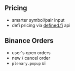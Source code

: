 ## Pricing
- smarter symbol/pair input
- defi pricing via [defined.fi](https://defined.fi) api

## Binance Orders
- user's open orders
- new / cancel order
- `plenary.popup` ui


